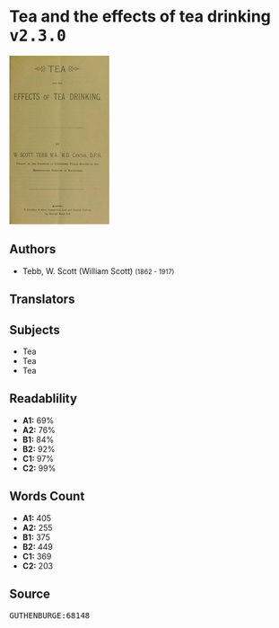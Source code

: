 # Tea and the effects of tea drinking <kbd>v2.3.0</kbd>

![](./cover.medium.jpg "")

## Authors


 - Tebb, W. Scott (William Scott) <small>(1862 - 1917)</small>

## Translators



## Subjects


 - Tea
 - Tea
 - Tea

## Readablility


 - **A1:** 69%
 - **A2:** 76%
 - **B1:** 84%
 - **B2:** 92%
 - **C1:** 97%
 - **C2:** 99%

## Words Count


 - **A1:** 405
 - **A2:** 255
 - **B1:** 375
 - **B2:** 449
 - **C1:** 369
 - **C2:** 203

## Source


<kbd>GUTHENBURGE:68148</kbd>
